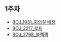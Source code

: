 ## 1주차

* [BOJ_1931_회의실 배정](https://www.acmicpc.net/problem/1931)
* [BOJ_2217_로프](https://www.acmicpc.net/problem/2217)
* [BOJ_2798_블랙잭](https://www.acmicpc.net/problem/2798)
